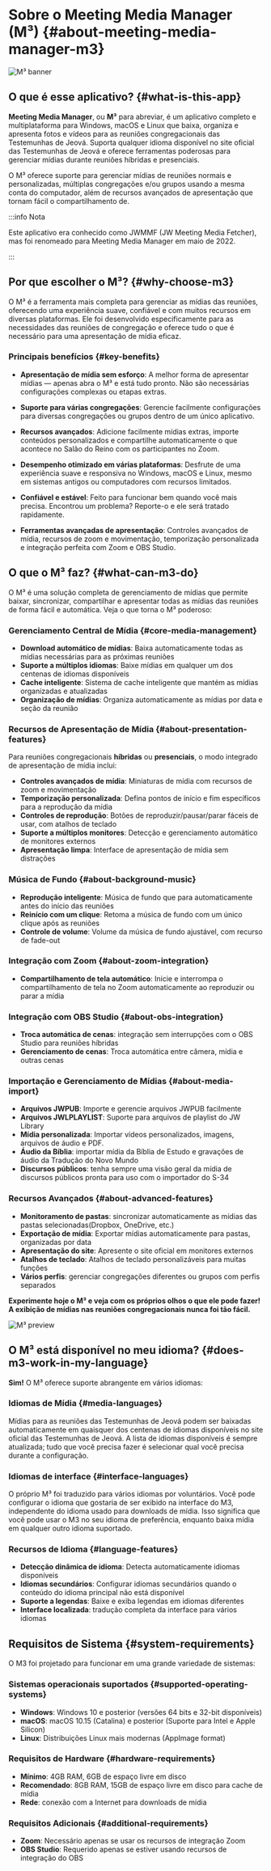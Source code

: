 # Sobre o Meeting Media Manager (M³) {#about-meeting-media-manager-m3}

![M³ banner](./../assets/m3-banner.png)

## O que é esse aplicativo? {#what-is-this-app}

**Meeting Media Manager**, ou **M³** para abreviar, é um aplicativo completo e multiplataforma para Windows, macOS e Linux que baixa, organiza e apresenta fotos e vídeos para as reuniões congregacionais das Testemunhas de Jeová. Suporta qualquer idioma disponível no site oficial das Testemunhas de Jeová e oferece ferramentas poderosas para gerenciar mídias durante reuniões híbridas e presenciais.

O M³ oferece suporte para gerenciar mídias de reuniões normais e personalizadas, múltiplas congregações e/ou grupos usando a mesma conta do computador, além de recursos avançados de apresentação que tornam fácil o compartilhamento de.

:::info Nota

Este aplicativo era conhecido como JWMMF (JW Meeting Media Fetcher), mas foi renomeado para Meeting Media Manager em maio de 2022.

:::

## Por que escolher o M³? {#why-choose-m3}

O M³ é a ferramenta mais completa para gerenciar as mídias das reuniões, oferecendo uma experiência suave, confiável e com muitos recursos em diversas plataformas. Ele foi desenvolvido especificamente para as necessidades das reuniões de congregação e oferece tudo o que é necessário para uma apresentação de mídia eficaz.

### Principais benefícios {#key-benefits}

- **Apresentação de mídia sem esforço**: A melhor forma de apresentar mídias — apenas abra o M³ e está tudo pronto. Não são necessárias configurações complexas ou etapas extras.

- **Suporte para várias congregações**: Gerencie facilmente configurações para diversas congregações ou grupos dentro de um único aplicativo.

- **Recursos avançados**: Adicione facilmente mídias extras, importe conteúdos personalizados e compartilhe automaticamente o que acontece no Salão do Reino com os participantes no Zoom.

- **Desempenho otimizado em várias plataformas**: Desfrute de uma experiência suave e responsiva no Windows, macOS e Linux, mesmo em sistemas antigos ou computadores com recursos limitados.

- **Confiável e estável**: Feito para funcionar bem quando você mais precisa. Encontrou um problema? Reporte-o e ele será tratado rapidamente.

- **Ferramentas avançadas de apresentação**: Controles avançados de mídia, recursos de zoom e movimentação, temporização personalizada e integração perfeita com Zoom e OBS Studio.

## O que o M³ faz? {#what-can-m3-do}

O M³ é uma solução completa de gerenciamento de mídias que permite baixar, sincronizar, compartilhar e apresentar todas as mídias das reuniões de forma fácil e automática. Veja o que torna o M³ poderoso:

### Gerenciamento Central de Mídia {#core-media-management}

- **Download automático de mídias**: Baixa automaticamente todas as mídias necessárias para as próximas reuniões
- **Suporte a múltiplos idiomas**: Baixe mídias em qualquer um dos centenas de idiomas disponíveis
- **Cache inteligente**: Sistema de cache inteligente que mantém as mídias organizadas e atualizadas
- **Organização de mídias**: Organiza automaticamente as mídias por data e seção da reunião

### Recursos de Apresentação de Mídia {#about-presentation-features}

Para reuniões congregacionais **híbridas** ou **presenciais**, o modo integrado de apresentação de mídia inclui:

- **Controles avançados de mídia**: Miniaturas de mídia com recursos de zoom e movimentação
- **Temporização personalizada**: Defina pontos de início e fim específicos para a reprodução da mídia
- **Controles de reprodução**: Botões de reproduzir/pausar/parar fáceis de usar, com atalhos de teclado
- **Suporte a múltiplos monitores**: Detecção e gerenciamento automático de monitores externos
- **Apresentação limpa**: Interface de apresentação de mídia sem distrações

### Música de Fundo {#about-background-music}

- **Reprodução inteligente**: Música de fundo que para automaticamente antes do início das reuniões
- **Reinício com um clique**: Retoma a música de fundo com um único clique após as reuniões
- **Controle de volume**: Volume da música de fundo ajustável, com recurso de fade-out

### Integração com Zoom {#about-zoom-integration}

- **Compartilhamento de tela automático**: Inicie e interrompa o compartilhamento de tela no Zoom automaticamente ao reproduzir ou parar a mídia

### Integração com OBS Studio {#about-obs-integration}

- **Troca automática de cenas**: integração sem interrupções com o OBS Studio para reuniões híbridas
- **Gerenciamento de cenas**: Troca automática entre câmera, mídia e outras cenas

### Importação e Gerenciamento de Mídias {#about-media-import}

- **Arquivos JWPUB**: Importe e gerencie arquivos JWPUB facilmente
- **Arquivos JWLPLAYLIST**: Suporte para arquivos de playlist do JW Library
- **Mídia personalizada**: Importar vídeos personalizados, imagens, arquivos de áudio e PDF.
- **Áudio da Bíblia**: importar mídia da Bíblia de Estudo e gravações de áudio da Tradução do Novo Mundo
- **Discursos públicos**: tenha sempre uma visão geral da mídia de discursos públicos pronta para uso com o importador do S-34

### Recursos Avançados {#about-advanced-features}

- **Monitoramento de pastas**: sincronizar automaticamente as mídias das pastas selecionadas(Dropbox, OneDrive, etc.)
- **Exportação de mídia**: Exportar mídias automaticamente para pastas, organizadas por data
- **Apresentação do site**: Apresente o site oficial em monitores externos
- **Atalhos de teclado**: Atalhos de teclado personalizáveis para muitas funções
- **Vários perfis**: gerenciar congregações diferentes ou grupos com perfis separados

**Experimente hoje o M³ e veja com os próprios olhos o que ele pode fazer! A exibição de mídias nas reuniões congregacionais nunca foi tão fácil.**

![M³ preview](./../assets/m3-preview.png)

## O M³ está disponível no meu idioma? {#does-m3-work-in-my-language}

**Sim!** O M³ oferece suporte abrangente em vários idiomas:

### Idiomas de Mídia {#media-languages}

Mídias para as reuniões das Testemunhas de Jeová podem ser baixadas automaticamente em quaisquer dos centenas de idiomas disponíveis no site oficial das Testemunhas de Jeová. A lista de idiomas disponíveis é sempre atualizada; tudo que você precisa fazer é selecionar qual você precisa durante a configuração.

### Idiomas de interface {#interface-languages}

O próprio M³ foi traduzido para vários idiomas por voluntários. Você pode configurar o idioma que gostaria de ser exibido na interface do M3, independente do idioma usado para downloads de mídia. Isso significa que você pode usar o M3 no seu idioma de preferência, enquanto baixa mídia em qualquer outro idioma suportado.

### Recursos de Idioma {#language-features}

- **Detecção dinâmica de idioma**: Detecta automaticamente idiomas disponíveis
- **Idiomas secundários**: Configurar idiomas secundários quando o conteúdo do idioma principal não está disponível
- **Suporte a legendas**: Baixe e exiba legendas em idiomas diferentes
- **Interface localizada**: tradução completa da interface para vários idiomas

## Requisitos de Sistema {#system-requirements}

O M3 foi projetado para funcionar em uma grande variedade de sistemas:

### Sistemas operacionais suportados {#supported-operating-systems}

- **Windows**: Windows 10 e posterior (versões 64 bits e 32-bit disponíveis)
- **macOS**: macOS 10.15 (Catalina) e posterior (Suporte para Intel e Apple Silicon)
- **Linux**: Distribuições Linux mais modernas (AppImage format)

### Requisitos de Hardware {#hardware-requirements}

- **Mínimo**: 4GB RAM, 6GB de espaço livre em disco
- **Recomendado**: 8GB RAM, 15GB de espaço livre em disco para cache de mídia
- **Rede**: conexão com a Internet para downloads de mídia

### Requisitos Adicionais {#additional-requirements}

- **Zoom**: Necessário apenas se usar os recursos de integração Zoom
- **OBS Studio**: Requerido apenas se estiver usando recursos de integração do OBS
